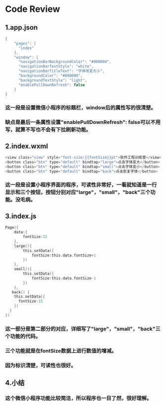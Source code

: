 #  **Code Review**
## **1.app.json**

``` c
{
    "pages": [ 
      "index"
    ],
    "window": {
      "navigationBarBackgroundColor": "#000000",
      "navigationBarTextStyle": "white",
      "navigationBarTitleText": "字体改变大小",
      "backgroundColor": "#000000",
      "backgroundTextStyle": "light",
      "enablePullDownRefresh": false
    }
}
```  
### 这一段是设置微信小程序的标题栏，window后的属性写的很清楚。
### 缺点是最后一条属性设置"enablePullDownRefresh": false可以不用写，就算不写也不会有下拉刷新功能。

## **2.index.wxml**
``` c
<view class="view" style="font-size:{{fontSize}}pt">软件工程训练营</view>
<button class="btn" type="default" bindtap="large">点击字体变大</button>
<button class="btn" type="default" bindtap="small">点击字体变小</button>
<button class="btn" type="default" bindtap="back">点击恢复字体</button>
```  
### 这一段是设置小程序界面的程序，可读性非常好，一看就知道是一行显示和三个按钮，按钮分别对应"large"，"small"，"back"三个功能。没毛病。


## **3.index.js**
``` c
Page({
    data:{
        fontSize:15
    },
    large(){
        this.setData({
            fontSize:this.data.fontSize+1
        })
    },
    small(){
        this.setData({
            fontSize:this.data.fontSize-1
        })
    },
   back() {
    this.setData({
      fontSize:15
    })
  }
})
```  
### 这一部分是第二部分的对应，详细写了"large"，"small"，"back"三个功能的代码。
### 三个功能就是在fontSize数据上进行数值的增减。
### 因为标识清楚，可读性也很好。
  
  


## **4.小结**
### 这个微信小程序功能比较简洁，所以程序也一目了然，很好理解。
